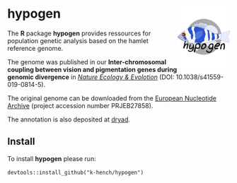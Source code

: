 # hypogen <img src="man/figures/logo.png" align="right" alt="" width="120" />

The **R** package **hypogen** provides ressources for population genetic analysis based on the hamlet reference genome.

The genome was published in our **Inter-chromosomal coupling between vision and pigmentation genes during genomic divergence** in [*Nature Ecology & Evolotion*](https://www.nature.com/natecolevol/) (DOI: 10.1038/s41559-019-0814-5).

The original genome can be downloaded from the [European Nucleotide Archive](https://www.ebi.ac.uk/ena/data/view/GCA_900610375.1) (project accession number PRJEB27858).

The annotation is also deposited at [dryad](https://doi.org/10.5061/dryad.pg8q56g).

## Install

To install **hypogen** please run:
```
devtools::install_github("k-hench/hypogen")
```
